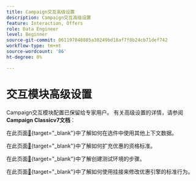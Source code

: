 ```yaml
---
title: Campaign交互高级设置
description: Campaign交互高级设置
feature: Interaction, Offers
role: Data Engineer
level: Beginner
source-git-commit: 061197048885a30249bd18af7f8b24cb71def742
workflow-type: tm+mt
source-wordcount: '86'
ht-degree: 0%

---
```


# 交互模块高级设置

Campaign交互模块配置已保留给专家用户。 有关高级设置的详情，请参阅&#x200B;**Campaign Classicv7文档**：

在此页面[&#128279;](https://experienceleague.adobe.com/docs/campaign-classic/using/managing-offers/advanced-parameters/additional-data.html?lang=zh-Hans){target="_blank"}中了解如何在选件中使用其他上下文数据。

在此页面[&#128279;](https://experienceleague.adobe.com/docs/campaign-classic/using/managing-offers/advanced-parameters/extension-example.html?lang=zh-Hans){target="_blank"}中了解如何扩充优惠的资格标准。

在此页面[&#128279;](https://experienceleague.adobe.com/docs/campaign-classic/using/managing-offers/advanced-parameters/creating-a-test-environment.html?lang=zh-Hans){target="_blank"}中了解创建测试环境的步骤。

在此页面[&#128279;](https://experienceleague.adobe.com/docs/campaign-classic/using/managing-offers/advanced-parameters/hooks.html?lang=zh-Hans){target="_blank"}中了解如何使用挂接来修改优惠引擎的标准行为。

